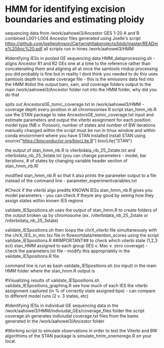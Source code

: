 # HMM for identifying excision boundaries and estimating ploidy

sequencing data from /work/aahowel3/Ancestor GES 1-20 A and B 
combined L001-L004 Ancestor files generated using Joelle's script
https://github.com/joellejohnson/Cartwrightlabprojects/blob/master/READme%20Anc%20.pdf 
all scripts run in hines /work/aahowel3/HMM

#Identifying IESs in pooled GE sequencing data 
HMM_dataprocessing.sh - aligns Ancestor R1 and R2 GEs one at a time to the reference rather than concatenating them and aligning all at once
the samtools rmdup processing you did probably is fine but in reality I dont think you needed to do this 
uses samtools depth to create coverage file - this is the emissions data fed into the HMM
#idiot the output bam, sam, and coverage folders output to the main /work/aahowel3/Ancestor folder not into the HMM folder, why did you do that 

spits out AncestorsGE_tomic_coverage.txt in /work/aahowel3/HMM - coverage depth every position in all chromosomes 
R script stan_hmm_nb.R use the STAN package to take AncestorsGE_tomic_coverage.txt input and estimate parameters and output the viterbi assignment for each position. 
model type (NB v. Poisson), number of states and number of BW iterations manually changed within the script 
must be run in tmux window and within conda enviornment where you have STAN installed 
install STAN using 
source("https://bioconductor.org/biocLite.R")
biocLite("STAN")

the output of stan_hmm_nb.R is viterbidata_nb_25_2state.txt and viterbidata_nb_25_3state.txt (you can change parameters - model, bw iterations, # of states by changing variable header section of stan_hmm_nb.R) 

modified stan_hmm_nb.R so that it also prints the parameter output to a file instead of the command line - parameter_experimentvariables.txt


#Check if the viterbi algo predits KNOWN IESs 
stan_hmm_nb.R gives you model parameters - you can check if theyre any good by seeing how they assign states within known IES regions 

validate_IESpositions.sh uses the output of stan_hmm.R to create folders of the output broken up by chromosome (ex. /viterbidata_nb_25_2state or /viterbidata_nb_25_3state)

validate_IESpositions.sh then loops the chrX_viterbi file simultaneously with the chrX_IES_in_mic.tsv file in flowsortdata/retention_scores using the script validate_IESpositions.R 
##IMPORTANT## to check which viterbi state (1,2,3 ect) stan_HMM assigned to each group (IES v. Mac v. zero coverage) - check the parameters.txt file - modify this appropriately in the validate_IESpositions.R file. 

command line is run as bash validate_IESpositions.sh (no input) in the main HMM folder where the stan_hmm.R output is 

#Visualizing results of validate_IESpositions.sh 
validate_IESpositions_graphing.R see how much of each IES the viterbi assignment captured (in % of correctly state assigned bps) - can compare to different model runs (2 v. 3 states, etc) 

#Identifying IESs in individual GE sequencing data 
in the /work/aahowel3/HMM/indiviudal_GEs/coverage_files folder the script coverage.sh generates indiviudal coverage.txt files from the bams generated in the /work/aahowel3/Ancestor folder 

#Working script to simulate observations in order to test the Viterbi and BW algorithims of the STAN package is simulate_hmm_onemorego.R on your local. 
